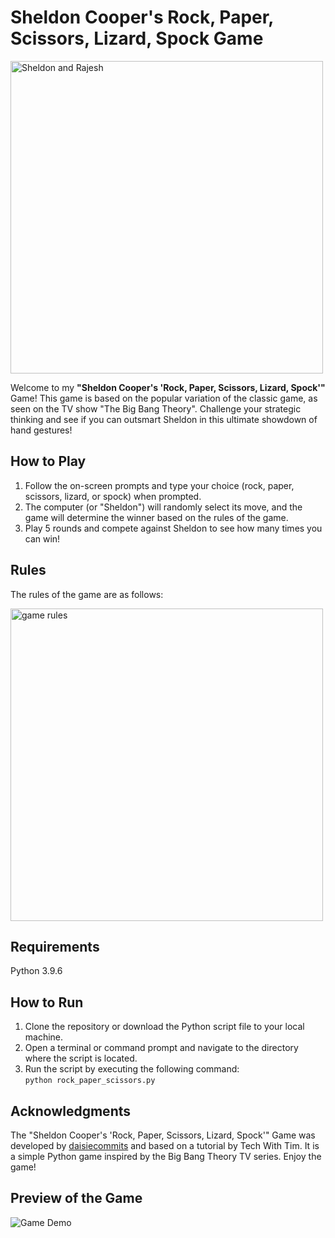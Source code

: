 # Sheldon Cooper's Rock, Paper, Scissors, Lizard, Spock Game

<img src="https://y.yarn.co/0e32c1f0-9755-460f-ad53-0d73ff40dafe_text.gif" alt="Sheldon and Rajesh" width="500">

Welcome to my <strong>"Sheldon Cooper's 'Rock, Paper, Scissors, Lizard, Spock'"</strong> Game! This game is based on the popular variation of the classic game, as seen on the TV show "The Big Bang Theory". Challenge your strategic thinking and see if you can outsmart Sheldon in this ultimate showdown of hand gestures!

## How to Play
1. Follow the on-screen prompts and type your choice (rock, paper, scissors, lizard, or spock) when prompted.
2. The computer (or "Sheldon") will randomly select its move, and the game will determine the winner based on the rules of the game.
3. Play 5 rounds and compete against Sheldon to see how many times you can win!

## Rules

The rules of the game are as follows:

<img src="https://i.pinimg.com/originals/88/0e/84/880e842a560ded3068ad417527b62e49.png" alt="game rules" height="500">

## Requirements

Python 3.9.6

## How to Run

1. Clone the repository or download the Python script file to your local machine.
2. Open a terminal or command prompt and navigate to the directory where the script is located.
3. Run the script by executing the following command:  
  ```python rock_paper_scissors.py```

## Acknowledgments

The "Sheldon Cooper's 'Rock, Paper, Scissors, Lizard, Spock'" Game was developed by <a href="https://github.com/daisiecommits">daisiecommits</a> and based on a tutorial by Tech With Tim. It is a simple Python game inspired by the Big Bang Theory TV series. Enjoy the game!

## Preview of the Game

![Game Demo](.gif)
